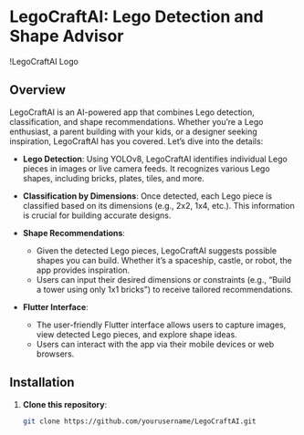 # LegoCraftAI: Lego Detection and Shape Advisor

!LegoCraftAI Logo

## Overview

LegoCraftAI is an AI-powered app that combines Lego detection, classification, and shape recommendations. Whether you’re a Lego enthusiast, a parent building with your kids, or a designer seeking inspiration, LegoCraftAI has you covered. Let’s dive into the details:

- **Lego Detection**: Using YOLOv8, LegoCraftAI identifies individual Lego pieces in images or live camera feeds. It recognizes various Lego shapes, including bricks, plates, tiles, and more.

- **Classification by Dimensions**: Once detected, each Lego piece is classified based on its dimensions (e.g., 2x2, 1x4, etc.). This information is crucial for building accurate designs.

- **Shape Recommendations**:
  - Given the detected Lego pieces, LegoCraftAI suggests possible shapes you can build. Whether it’s a spaceship, castle, or robot, the app provides inspiration.
  - Users can input their desired dimensions or constraints (e.g., “Build a tower using only 1x1 bricks”) to receive tailored recommendations.

- **Flutter Interface**:
  - The user-friendly Flutter interface allows users to capture images, view detected Lego pieces, and explore shape ideas.
  - Users can interact with the app via their mobile devices or web browsers.

## Installation

1. **Clone this repository**:
   ```bash
   git clone https://github.com/yourusername/LegoCraftAI.git
